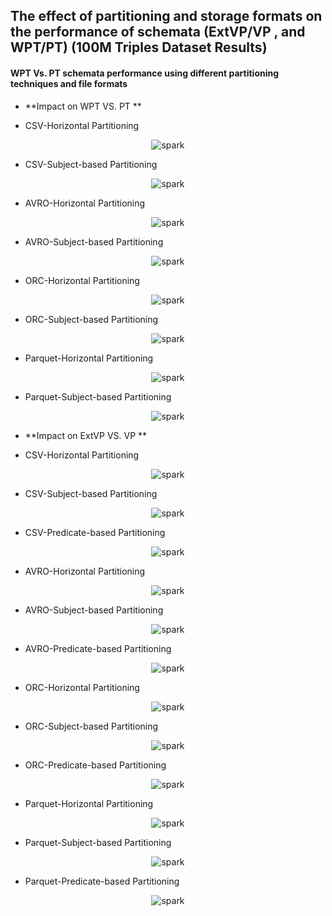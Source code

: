 ## The effect of partitioning and storage formats on the performance of schemata (ExtVP/VP , and WPT/PT) (100M Triples Dataset Results)


#### WPT Vs. PT schemata performance using different partitioning techniques and file formats


* **Impact on WPT VS. PT **

* CSV-Horizontal Partitioning

<p align="center">
<img src="figures/DistributedExperiments/OptimizedVSBaselineSchemata/wpt_pt_storage_part_effect/CSV_H.png" alt="spark" >
</p>

* CSV-Subject-based Partitioning

<p align="center">
<img src="figures/DistributedExperiments/OptimizedVSBaselineSchemata/wpt_pt_storage_part_effect/CSV_S.png" alt="spark" >
</p>


* AVRO-Horizontal Partitioning

<p align="center">
<img src="figures/DistributedExperiments/OptimizedVSBaselineSchemata/wpt_pt_storage_part_effect/AVRO_H.png" alt="spark" >
</p>

* AVRO-Subject-based Partitioning

<p align="center">
<img src="figures/DistributedExperiments/OptimizedVSBaselineSchemata/wpt_pt_storage_part_effect/AVRO_S.png" alt="spark" >
</p>



* ORC-Horizontal Partitioning

<p align="center">
<img src="figures/DistributedExperiments/OptimizedVSBaselineSchemata/wpt_pt_storage_part_effect/ORC_H.png" alt="spark" >
</p>

* ORC-Subject-based Partitioning

<p align="center">
<img src="figures/DistributedExperiments/OptimizedVSBaselineSchemata/wpt_pt_storage_part_effect/ORC_S.png" alt="spark" >
</p>



* Parquet-Horizontal Partitioning

<p align="center">
<img src="figures/DistributedExperiments/OptimizedVSBaselineSchemata/wpt_pt_storage_part_effect/Parquet_H.png" alt="spark" >
</p>

* Parquet-Subject-based Partitioning

<p align="center">
<img src="figures/DistributedExperiments/OptimizedVSBaselineSchemata/wpt_pt_storage_part_effect/Parquet_S.png" alt="spark" >
</p>




* **Impact on ExtVP VS. VP **


* CSV-Horizontal Partitioning

<p align="center">
<img src="figures/DistributedExperiments/OptimizedVSBaselineSchemata/extvp_vp_storage_part_effect/CSV_H.png" alt="spark" >
</p>

* CSV-Subject-based Partitioning

<p align="center">
<img src="figures/DistributedExperiments/OptimizedVSBaselineSchemata/extvp_vp_storage_part_effect/CSV_S.png" alt="spark" >
</p>



* CSV-Predicate-based Partitioning

<p align="center">
<img src="figures/DistributedExperiments/OptimizedVSBaselineSchemata/extvp_vp_storage_part_effect/CSV_P.png" alt="spark" >
</p>


* AVRO-Horizontal Partitioning

<p align="center">
<img src="figures/DistributedExperiments/OptimizedVSBaselineSchemata/extvp_vp_storage_part_effect/Avro_H.png" alt="spark" >
</p>

* AVRO-Subject-based Partitioning

<p align="center">
<img src="figures/DistributedExperiments/OptimizedVSBaselineSchemata/extvp_vp_storage_part_effect/Avro_S.png" alt="spark" >
</p>


* AVRO-Predicate-based Partitioning

<p align="center">
<img src="figures/DistributedExperiments/OptimizedVSBaselineSchemata/extvp_vp_storage_part_effect/Avro_P.png" alt="spark" >
</p>



* ORC-Horizontal Partitioning

<p align="center">
<img src="figures/DistributedExperiments/OptimizedVSBaselineSchemata/extvp_vp_storage_part_effect/ORC_H.png" alt="spark" >
</p>

* ORC-Subject-based Partitioning

<p align="center">
<img src="figures/DistributedExperiments/OptimizedVSBaselineSchemata/extvp_vp_storage_part_effect/ORC_S.png" alt="spark" >
</p>


* ORC-Predicate-based Partitioning

<p align="center">
<img src="figures/DistributedExperiments/OptimizedVSBaselineSchemata/extvp_vp_storage_part_effect/ORC_P.png" alt="spark" >
</p>



* Parquet-Horizontal Partitioning

<p align="center">
<img src="figures/DistributedExperiments/OptimizedVSBaselineSchemata/extvp_vp_storage_part_effect/parquet_H.png" alt="spark" >
</p>

* Parquet-Subject-based Partitioning

<p align="center">
<img src="figures/DistributedExperiments/OptimizedVSBaselineSchemata/extvp_vp_storage_part_effect/Parquet_S.png" alt="spark" >
</p>


* Parquet-Predicate-based Partitioning

<p align="center">
<img src="figures/DistributedExperiments/OptimizedVSBaselineSchemata/extvp_vp_storage_part_effect/Parquet_P.png" alt="spark" >
</p>



